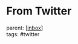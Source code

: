 # From Twitter

parent: [[inbox]]\
tags: #twitter


[//begin]: # "Autogenerated link references for markdown compatibility"
[inbox]: inbox "Inbox"
[//end]: # "Autogenerated link references"
